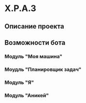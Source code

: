 # Х.Р.А.З
## Описание проекта
## Возможности бота
### Модуль "Моя машина"
### Моудль "Планировщик задач"
### Модуль "Я"
### Модуль "Аникей"
